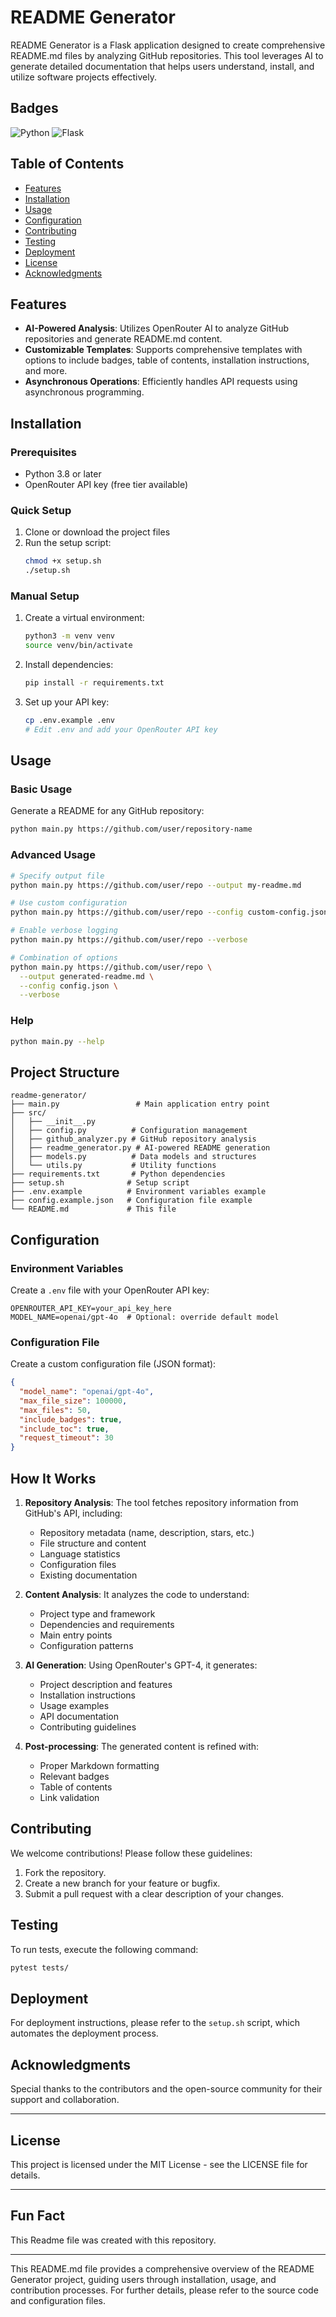 # README Generator

README Generator is a Flask application designed to create comprehensive README.md files by analyzing GitHub repositories. This tool leverages AI to generate detailed documentation that helps users understand, install, and utilize software projects effectively.

## Badges

![Python](https://img.shields.io/badge/Python-100%25-blue)
![Flask](https://img.shields.io/badge/Flask-Application-green)

## Table of Contents

- [Features](#features)
- [Installation](#installation)
- [Usage](#usage)
- [Configuration](#configuration)
- [Contributing](#contributing)
- [Testing](#testing)
- [Deployment](#deployment)
- [License](#license)
- [Acknowledgments](#acknowledgments)

## Features

- **AI-Powered Analysis**: Utilizes OpenRouter AI to analyze GitHub repositories and generate README.md content.
- **Customizable Templates**: Supports comprehensive templates with options to include badges, table of contents, installation instructions, and more.
- **Asynchronous Operations**: Efficiently handles API requests using asynchronous programming.

## Installation

### Prerequisites

- Python 3.8 or later
- OpenRouter API key (free tier available)

### Quick Setup

1. Clone or download the project files
2. Run the setup script:
   ```bash
   chmod +x setup.sh
   ./setup.sh
   ```

### Manual Setup

1. Create a virtual environment:
   ```bash
   python3 -m venv venv
   source venv/bin/activate
   ```

2. Install dependencies:
   ```bash
   pip install -r requirements.txt
   ```

3. Set up your API key:
   ```bash
   cp .env.example .env
   # Edit .env and add your OpenRouter API key
   ```

## Usage

### Basic Usage

Generate a README for any GitHub repository:

```bash
python main.py https://github.com/user/repository-name
```

### Advanced Usage

```bash
# Specify output file
python main.py https://github.com/user/repo --output my-readme.md

# Use custom configuration
python main.py https://github.com/user/repo --config custom-config.json

# Enable verbose logging
python main.py https://github.com/user/repo --verbose

# Combination of options
python main.py https://github.com/user/repo \
  --output generated-readme.md \
  --config config.json \
  --verbose
```

### Help

```bash
python main.py --help
```

## Project Structure

```
readme-generator/
├── main.py                 # Main application entry point
├── src/
│   ├── __init__.py
│   ├── config.py          # Configuration management
│   ├── github_analyzer.py # GitHub repository analysis
│   ├── readme_generator.py # AI-powered README generation
│   ├── models.py          # Data models and structures
│   └── utils.py           # Utility functions
├── requirements.txt       # Python dependencies
├── setup.sh              # Setup script
├── .env.example          # Environment variables example
├── config.example.json   # Configuration file example
└── README.md             # This file
```

## Configuration

### Environment Variables

Create a `.env` file with your OpenRouter API key:

```env
OPENROUTER_API_KEY=your_api_key_here
MODEL_NAME=openai/gpt-4o  # Optional: override default model
```

### Configuration File

Create a custom configuration file (JSON format):

```json
{
  "model_name": "openai/gpt-4o",
  "max_file_size": 100000,
  "max_files": 50,
  "include_badges": true,
  "include_toc": true,
  "request_timeout": 30
}
```

## How It Works

1. **Repository Analysis**: The tool fetches repository information from GitHub's API, including:
   - Repository metadata (name, description, stars, etc.)
   - File structure and content
   - Language statistics
   - Configuration files
   - Existing documentation

2. **Content Analysis**: It analyzes the code to understand:
   - Project type and framework
   - Dependencies and requirements
   - Main entry points
   - Configuration patterns

3. **AI Generation**: Using OpenRouter's GPT-4, it generates:
   - Project description and features
   - Installation instructions
   - Usage examples
   - API documentation
   - Contributing guidelines

4. **Post-processing**: The generated content is refined with:
   - Proper Markdown formatting
   - Relevant badges
   - Table of contents
   - Link validation

## Contributing

We welcome contributions! Please follow these guidelines:

1. Fork the repository.
2. Create a new branch for your feature or bugfix.
3. Submit a pull request with a clear description of your changes.

## Testing

To run tests, execute the following command:

```bash
pytest tests/
```

## Deployment

For deployment instructions, please refer to the `setup.sh` script, which automates the deployment process.

## Acknowledgments

Special thanks to the contributors and the open-source community for their support and collaboration.

---

## License

This project is licensed under the MIT License - see the LICENSE file for details.

---

## Fun Fact

This Readme file was created with this repository.

---

This README.md file provides a comprehensive overview of the README Generator project, guiding users through installation, usage, and contribution processes. For further details, please refer to the source code and configuration files.
